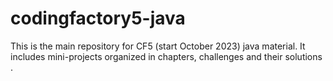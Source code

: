 # codingfactory5-java
This is the main repository for CF5 (start October 2023) java material. It includes mini-projects organized in chapters, challenges and their solutions .
